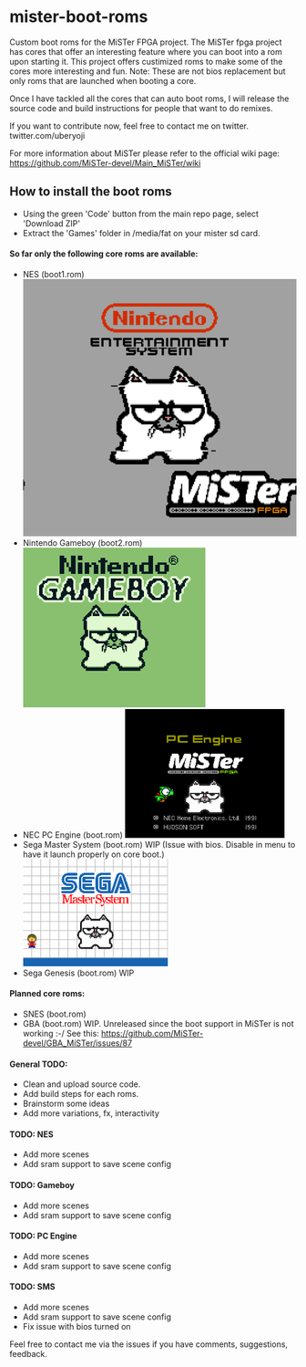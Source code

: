 # mister-boot-roms
Custom boot roms for the MiSTer FPGA project.
The MiSTer fpga project has cores that offer an interesting feature where you can boot into a rom upon starting it.
This project offers custimized roms to make some of the cores more interesting and fun.
Note: These are not bios replacement but only roms that are launched when booting a core.

Once I have tackled all the cores that can auto boot roms, I will release the source code and build instructions for people that want to do remixes.

If you want to contribute now, feel free to contact me on twitter. twitter.com/uberyoji

For more information about MiSTer please refer to the official wiki page: https://github.com/MiSTer-devel/Main_MiSTer/wiki

## How to install the boot roms
- Using the green 'Code' button from the main repo page, select 'Download ZIP'
- Extract the 'Games' folder in /media/fat on your mister sd card.

#### So far only the following core roms are available:
- NES (boot1.rom)  
![NES](Images/NES.gif)
- Nintendo Gameboy (boot2.rom)  
![Gameboy](Images/gameboy.gif)
- NEC PC Engine (boot.rom)
![PCE](Images/pce.gif)
- Sega Master System (boot.rom) WIP (Issue with bios. Disable in menu to have it launch properly on core boot.)
![SMS](Images/sms.gif)
- Sega Genesis (boot.rom) WIP

#### Planned core roms:
- SNES (boot.rom)
- GBA (boot.rom) WIP. Unreleased since the boot support in MiSTer is not working :-/ See this: https://github.com/MiSTer-devel/GBA_MiSTer/issues/87


#### General TODO:
- Clean and upload source code.
- Add build steps for each roms.
- Brainstorm some ideas
- Add more variations, fx, interactivity

#### TODO: NES
- Add more scenes
- Add sram support to save scene config

#### TODO: Gameboy
- Add more scenes
- Add sram support to save scene config
 
#### TODO: PC Engine
- Add more scenes
- Add sram support to save scene config

#### TODO: SMS
- Add more scenes
- Add sram support to save scene config
- Fix issue with bios turned on
 

Feel free to contact me via the issues if you have comments, suggestions, feedback.
